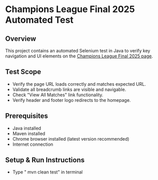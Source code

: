 # Champions League Final 2025 Automated Test

## Overview
This project contains an automated Selenium test in Java to verify key navigation and UI elements on the [Champions League Final 2025 page](https://www.footballticketnet.com/champions-league/champions-league-final-2025).

## Test Scope
- Verify the page URL loads correctly and matches expected URL.
- Validate all breadcrumb links are visible and navigable.
- Check "View All Matches" link functionality.
- Verify header and footer logo redirects to the homepage.

## Prerequisites
- Java installed
- Maven installed
- Chrome browser installed (latest version recommended)
- Internet connection

## Setup & Run Instructions

- Type " mvn clean test" in terminal
